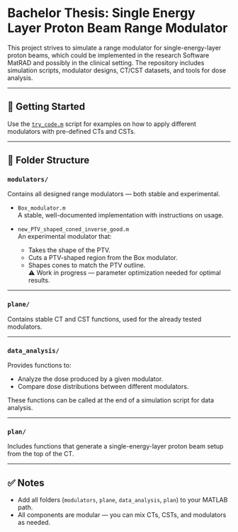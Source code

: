# Bachelor Thesis: Single Energy Layer Proton Beam Range Modulator

This project strives to simulate a range modulator for single-energy-layer proton beams, which could be implemented in the research Software MatRAD and possibly in the clinical setting. The repository includes simulation scripts, modulator designs, CT/CST datasets, and tools for dose analysis.

---

## 🔧 Getting Started

Use the [`try_code.m`](try_code.m) script for examples on how to apply different modulators with pre-defined CTs and CSTs.

---

## 📁 Folder Structure

### `modulators/`
Contains all designed range modulators — both stable and experimental.

- `Box_modulator.m`  
  A stable, well-documented implementation with instructions on usage.

- `new_PTV_shaped_coned_inverse_good.m`  
  An experimental modulator that:
  - Takes the shape of the PTV.
  - Cuts a PTV-shaped region from the Box modulator.
  - Shapes cones to match the PTV outline.  
  ⚠️ Work in progress — parameter optimization needed for optimal results.

---

### `plane/`
Contains stable CT and CST functions, used for the already tested modulators.

---

### `data_analysis/`
Provides functions to:

- Analyze the dose produced by a given modulator.
- Compare dose distributions between different modulators.

These functions can be called at the end of a simulation script for data analysis.

---

### `plan/`
Includes functions that generate a single-energy-layer proton beam setup from the top of the CT.

---

## ✅ Notes

- Add all folders (`modulators`, `plane`, `data_analysis`, `plan`) to your MATLAB path.
- All components are modular — you can mix CTs, CSTs, and modulators as needed.
